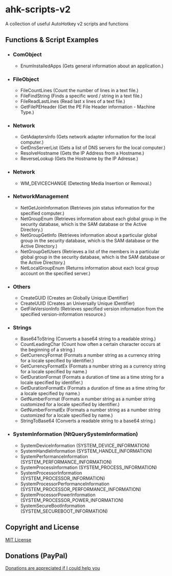 # ahk-scripts-v2
 A collection of useful AutoHotkey v2 scripts and functions


## Functions & Script Examples

- ### ComObject
	- EnumInstalledApps (Gets general information about an application.)


- ### FileObject
	- FileCountLines (Count the number of lines in a text file.)
	- FileFindString (Finds a specific word / string in a text file.)
	- FileReadLastLines (Read last x lines of a text file.)
	- GetFilePEHeader (Get the PE File Header information - Machine Type.)


- ### Network
	- GetAdaptersInfo (Gets network adapter information for the local computer.)
    - GetDnsServerList (Gets a list of DNS servers for the local computer.)
	- ResolveHostname (Gets the IP Address from a Hostname.)
	- ReverseLookup (Gets the Hostname by the IP Adresse.)


- ### Network
	- WM_DEVICECHANGE (Detecting Media Insertion or Removal.)


- ### NetworkManagement
	- NetGetJoinInformation (Retrieves join status information for the specified computer.)
	- NetGroupEnum (Retrieves information about each global group in the security database, which is the SAM database or the Active Directory.)
	- NetGroupGetInfo (Retrieves information about a particular global group in the security database, which is the SAM database or the Active Directory.)
	- NetGroupGetUsers (Retrieves a list of the members in a particular global group in the security database, which is the SAM database or the Active Directory.)
	- NetLocalGroupEnum (Returns information about each local group account on the specified server.)


- ### Others
	- CreateGUID (Creates an Globally Unique IDentifier)
	- CreateUUID (Creates an Universally Unique IDentifier)
	- GetFileVersionInfo (Retrieves specified version information from the specified version-information resource.)


- ### Strings
	- Base64ToString (Converts a base64 string to a readable string.)
	- CountLeadingChar (Count how often a certain character occurs at the beginning of a string.)
	- GetCurrencyFormat (Formats a number string as a currency string for a locale specified by identifier.)
	- GetCurrencyFormatEx (Formats a number string as a currency string for a locale specified by name.)
	- GetDurationFormat (Formats a duration of time as a time string for a locale specified by identifier.)
	- GetDurationFormatEx (Formats a duration of time as a time string for a locale specified by name.)
	- GetNumberFormat (Formats a number string as a number string customized for a locale specified by identifier.)
	- GetNumberFormatEx (Formats a number string as a number string customized for a locale specified by name.)
	- StringToBase64 (Converts a readable string to a base64 string.)


- ### SystemInformation (NtQuerySystemInformation)
	- SystemDeviceInformation (SYSTEM_DEVICE_INFORMATION)
	- SystemHandleInformation (SYSTEM_HANDLE_INFORMATION)
	- SystemPerformanceInformation (SYSTEM_PERFORMANCE_INFORMATION)
	- SystemProcessInformation (SYSTEM_PROCESS_INFORMATION)
	- SystemProcessorInformation (SYSTEM_PROCESSOR_INFORMATION)
	- SystemProcessorPerformanceInformation (SYSTEM_PROCESSOR_PERFORMANCE_INFORMATION)
	- SystemProcessorPowerInformation (SYSTEM_PROCESSOR_POWER_INFORMATION)
	- SystemSecureBootInformation (SYSTEM_SECUREBOOT_INFORMATION)


## Copyright and License
[MIT License](LICENSE)


## Donations (PayPal)
[Donations are appreciated if I could help you](https://www.paypal.me/smithz)
